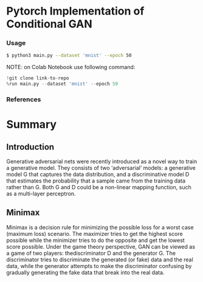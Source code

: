 # Pytorch Implementation of Conditional GAN 
### Usage
```bash
$ python3 main.py --dataset 'mnist' --epoch 50
```
NOTE: on Colab Notebook use following command:
```python
!git clone link-to-repo
%run main.py --dataset 'mnist' --epoch 50
```
### References

# Summary 

## Introduction

Generative adversarial nets were recently introduced as a novel way to train a generative model.
They consists of two ‘adversarial’ models: a generative model G that captures the data distribution, and a discriminative model D that estimates the probability that a sample came from the training
data rather than G. Both G and D could be a non-linear mapping function, such as a multi-layer perceptron.

## Minimax

Minimax is a decision rule for minimizing the possible loss for a worst case (maximum loss) scenario. 
The maximizer tries to get the highest score possible while the minimizer tries to do the opposite and get the lowest score possible.
Under the game theory perspective, GAN can be viewed as a game of two players: thediscriminator D and the generator G. The discriminator tries to discriminate the generated
(or fake) data and the real data, while the generator attempts to make the discriminator
confusing by gradually generating the fake data that break into the real data. 

